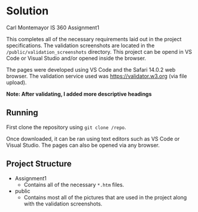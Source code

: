 # Solution

Carl Montemayor
IS 360
Assignment1

This completes all of the necessary requirements laid out in the project specifications. The validation screenshots are located in the `/public/validation_screenshots` directory. This project can be opend in VS Code or Visual Studio and/or opened inside the browser.

The pages were developed using VS Code and the Safari 14.0.2 web browser. The validation service used was https://validator.w3.org (via file upload).

**Note: After validating, I added more descriptive headings**

## Running

First clone the repository using `git clone /repo`.

Once downloaded, it can be ran using text editors such as VS Code or Visual Studio. The pages can also be opened via any browser.

## Project Structure

- Assignment1
  - Contains all of the necessary `*.htm` files.
- public
  - Contains most all of the pictures that are used in the project along with the validation screenshots.

